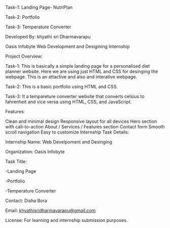 Task-1: Landing Page- NutriPlan

Task-2: Portfolio

Task-3: Temperature Converter

Developed By: khyathi sri Dharmavarapu

Oasis Infobyte Web Development and Desigining Internship

Project Overview:

Task-1: This is basically a simple landing page for a personalised diet planner website. Here we are using just HTML and CSS for desinging the webpage. This is an attactive and also and interative webpage.

Task-2: This is a basic portfolio using HTML and CSS.

Task-3: It a tempareture converter website that converts celsius to fahrenheit and vice versa using HTML, CSS, and JavaScript.

Features:

Clean and minimal design
Responsive layout for all devices
Hero section with call-to-action
About / Services / Features section
Contact form
Smooth scroll navigation
Easy to customize
Internship Task Details:

Internship Name: Web Develpoment and Desinging

Organization: Oasis Infobyte

Task Title:

-Landing Page

-Portfolio

-Temperature Converter

Contact: Disha Bora

Email: khyathisridharmavarapu@gmail.com

License: For learning and internship submission purposes.
 
 
